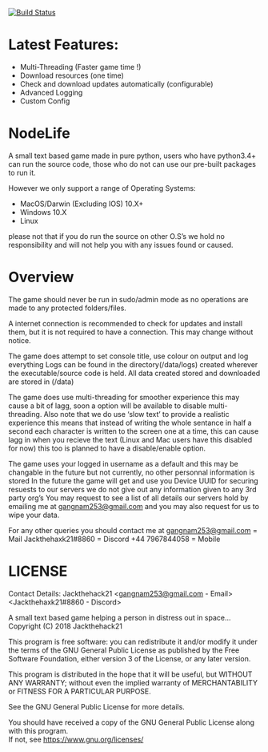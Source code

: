 [![Build Status](https://travis-ci.com/jackthehack21/NodeLife.svg?branch=master)](https://travis-ci.com/jackthehack21/NodeLife)

# Latest Features:
- Multi-Threading (Faster game time !)
- Download resources (one time)
- Check and download updates automatically (configurable)
- Advanced Logging
- Custom Config

# NodeLife
A small text based game made in pure python,
users who have python3.4+ can run the source code, those who do not can use our pre-built packages to run it.

However we only support a range of Operating Systems:
- MacOS/Darwin (Excluding IOS) 10.X+
- Windows 10.X
- Linux

please not that if you do run the source on other O.S’s we hold no responsibility and will not help you with any issues found or caused.

# Overview
The game should never be run in sudo/admin mode as no operations are made to any protected folders/files.

A internet connection is recommended to check for updates and install them, but it is not required to have a connection.
This may change without notice.

The game does attempt to set console title, use colour on output and log everything
Logs can be found in the directory(/data/logs) created wherever the executable/source code is held.
All data created stored and downloaded are stored in (/data)

The game does use multi-threading for smoother experience this may cause a bit of lagg, soon a option will be available to disable multi-threading.
Also note that we do use ‘slow text’ to provide a realistic experience this means that instead of writing the whole sentance in half a second each character is written to the screen one at a time, this can cause lagg in when you recieve the text (Linux and Mac users have this disabled for now)
this too is planned to have a disable/enable option.

The game uses your logged in username as a default and this may be changable in the future but not currently, no other personnal information is stored
In the future the game will get and use you Device UUID for securing resuests to our servers we do not give out any information given to any 3rd party org’s
You may request to see a list of all details our servers hold by emailing me at gangnam253@gmail.com and you may also request for us to wipe your data.

For any other queries you should contact me at
gangnam253@gmail.com = Mail
Jackthehaxk21#8860   = Discord
+44 7967844058       = Mobile

# LICENSE


Contact Details:
  Jackthehack21 <gangnam253@gmail.com - Email>
  <Jackthehaxk21#8860 - Discord>

A small text based game helping a person in distress out in space...
Copyright (C) 2018 Jackthehack21

This program is free software: you can redistribute it and/or modify it under the terms of the GNU General Public License as published by the Free Software Foundation, either version 3 of the License, or any later version.

This program is distributed in the hope that it will be useful, but WITHOUT ANY WARRANTY; without even the implied warranty of MERCHANTABILITY or FITNESS FOR A PARTICULAR PURPOSE.  

See the GNU General Public License for more details.

You should have received a copy of the GNU General Public License along with this program.  
If not, see https://www.gnu.org/licenses/